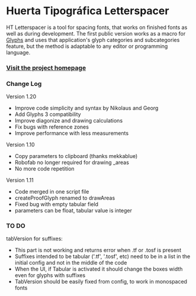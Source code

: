 
# Huerta Tipográfica Letterspacer

HT Letterspacer is a tool for spacing fonts, that works on finished fonts as well as during development.
The first public version works as a macro for [Glyphs](https://glyphsapp.com) and uses that application's glyph categories and subcategories feature, but the method is adaptable to any editor or programming language.

### [Visit the project homepage](https://huertatipografica.github.io/HTLetterspacer/)

### Change Log

Version 1.20
- Improve code simplicity and syntax by Nikolaus and Georg
- Add Glyphs 3 compatibility
- Improve diagonize and drawing calculations
- Fix bugs with reference zones
- Improve performance with less measurements

Version 1.10
- Copy parameters to clipboard (thanks mekkablue)
- Robofab no longer required for drawing _areas
- No more code repetition

Version 1.11
- Code merged in one script file
- createProofGlyph renamed to drawAreas
- Fixed bug with empty tabular field
- parameters can be float, tabular value is integer

### TO DO

tabVersion for suffixes:
- This part is not working and returns error when .tf or .tosf is present
- Suffixes intended to be tabular ('.tf', '.tosf', etc) need to be in a list in the initial config and not in the middle of the code
- When the UI, if Tabular is activated it should change the boxes width even for glyphs with suffixes
- TabVersion should be easily fixed from config, to work in monospaced fonts